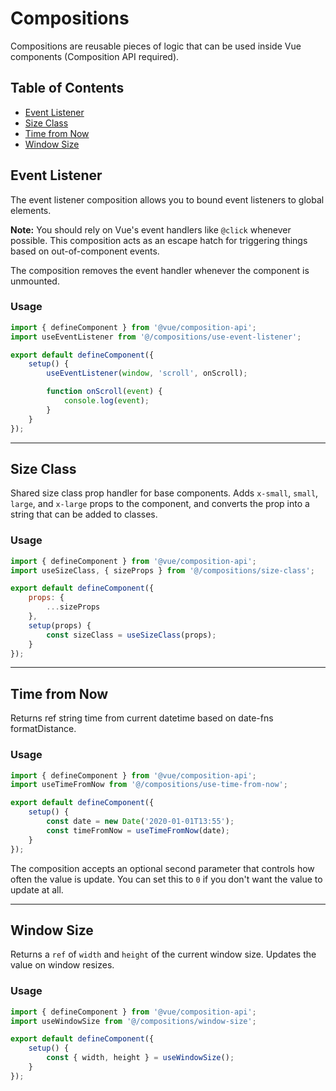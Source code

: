 # Compositions

Compositions are reusable pieces of logic that can be used inside Vue components (Composition API required).

## Table of Contents

* [Event Listener](#event-listener)
* [Size Class](#size-class)
* [Time from Now](#time-from-now)
* [Window Size](#window-size)

## Event Listener

The event listener composition allows you to bound event listeners to global elements.

**Note:** You should rely on Vue's event handlers like `@click` whenever possible. This composition acts as an escape hatch for triggering things based on out-of-component events.

The composition removes the event handler whenever the component is unmounted.

### Usage

```js
import { defineComponent } from '@vue/composition-api';
import useEventListener from '@/compositions/use-event-listener';

export default defineComponent({
	setup() {
		useEventListener(window, 'scroll', onScroll);

		function onScroll(event) {
			console.log(event);
		}
	}
});
```

---

## Size Class

Shared size class prop handler for base components. Adds `x-small`, `small`, `large`, and `x-large` props to the component, and converts the prop into a string that can be added to classes.

### Usage

```js
import { defineComponent } from '@vue/composition-api';
import useSizeClass, { sizeProps } from '@/compositions/size-class';

export default defineComponent({
	props: {
		...sizeProps
	},
	setup(props) {
		const sizeClass = useSizeClass(props);
	}
});
```

---

## Time from Now

Returns ref string time from current datetime based on date-fns formatDistance.

### Usage

```js
import { defineComponent } from '@vue/composition-api';
import useTimeFromNow from '@/compositions/use-time-from-now';

export default defineComponent({
	setup() {
		const date = new Date('2020-01-01T13:55');
		const timeFromNow = useTimeFromNow(date);
	}
});
```

The composition accepts an optional second parameter that controls how often the value is update. You can set this to `0` if you don't want the value to update at all.

---

## Window Size

Returns a `ref` of `width` and `height` of the current window size. Updates the value on window resizes.

### Usage

```js
import { defineComponent } from '@vue/composition-api';
import useWindowSize from '@/compositions/window-size';

export default defineComponent({
	setup() {
		const { width, height } = useWindowSize();
	}
});
```
